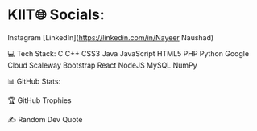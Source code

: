 # KIIT🌐 Socials:
Instagram [LinkedIn](https://linkedin.com/in/Nayeer Naushad)

💻 Tech Stack:
C C++ CSS3 Java JavaScript HTML5 PHP Python Google Cloud Scaleway Bootstrap React NodeJS MySQL NumPy

📊 GitHub Stats:






🏆 GitHub Trophies


✍️ Random Dev Quote


